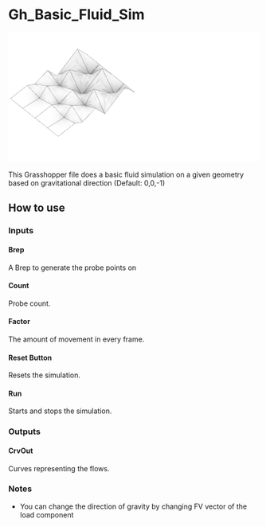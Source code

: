 # Gh_Basic_Fluid_Sim

![](https://github.com/aashkann/grasshopper/blob/Basic_Fluid_Sim_Ali/geometry/landscape/Basic_Fluid_Sim/Assets/flowSample.gif)

This Grasshopper file does a basic fluid simulation on a given geometry based on gravitational direction (Default: 0,0,-1)

## How to use

### Inputs
#### Brep
A Brep to generate the probe points on

#### Count
Probe count.

#### Factor
The amount of movement in every frame. 

#### Reset Button
Resets the simulation. 

#### Run
Starts and stops the simulation. 

### Outputs

#### CrvOut
Curves representing the flows.

### Notes
- You can change the direction of gravity by changing FV vector of the load component


